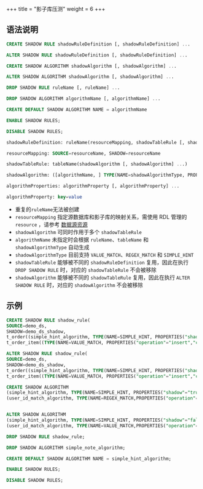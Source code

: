 +++
title = "影子库压测"
weight = 6
+++

## 语法说明

```sql
CREATE SHADOW RULE shadowRuleDefinition [, shadowRuleDefinition] ... 

ALTER SHADOW RULE shadowRuleDefinition [, shadowRuleDefinition] ... 

CREATE SHADOW ALGORITHM shadowAlgorithm [, shadowAlgorithm] ...

ALTER SHADOW ALGORITHM shadowAlgorithm [, shadowAlgorithm] ...

DROP SHADOW RULE ruleName [, ruleName] ...

DROP SHADOW ALGORITHM algorithmName [, algorithmName] ...

CREATE DEFAULT SHADOW ALGORITHM NAME = algorithmName

ENABLE SHADOW RULES;

DISABLE SHADOW RULES;

shadowRuleDefinition: ruleName(resourceMapping, shadowTableRule [, shadowTableRule] ...)

resourceMapping: SOURCE=resourceName, SHADOW=resourceName

shadowTableRule: tableName(shadowAlgorithm [, shadowAlgorithm] ...)

shadowAlgorithm: ([algorithmName, ] TYPE(NAME=shadowAlgorithmType, PROPERTIES([algorithmProperties] ...)))

algorithmProperties: algorithmProperty [, algorithmProperty] ... 

algorithmProperty: key=value
```

- 重复的`ruleName`无法被创建
- `resourceMapping` 指定源数据库和影子库的映射关系，需使用 RDL 管理的 `resource` ，请参考 [数据源资源](/cn/user-manual/shardingsphere-proxy/distsql/syntax/rdl/resource-definition/)
- `shadowAlgorithm` 可同时作用于多个 `shadowTableRule`
- `algorithmName` 未指定时会根据 `ruleName`、`tableName` 和 `shadowAlgorithmType` 自动生成
- `shadowAlgorithmType` 目前支持 `VALUE_MATCH`、`REGEX_MATCH` 和 `SIMPLE_HINT`
- `shadowTableRule` 能够被不同的 `shadowRuleDefinition` 复用，因此在执行 `DROP SHADOW RULE` 时，对应的 `shadowTableRule` 不会被移除
- `shadowAlgorithm` 能够被不同的 `shadowTableRule` 复用，因此在执行 `ALTER SHADOW RULE` 时，对应的 `shadowAlgorithm` 不会被移除


## 示例

```sql
CREATE SHADOW RULE shadow_rule(
SOURCE=demo_ds,
SHADOW=demo_ds_shadow,
t_order((simple_hint_algorithm, TYPE(NAME=SIMPLE_HINT, PROPERTIES("shadow"="true", foo="bar"))),(TYPE(NAME=REGEX_MATCH, PROPERTIES("operation"="insert","column"="user_id", "regex"='[1]')))), 
t_order_item((TYPE(NAME=VALUE_MATCH, PROPERTIES("operation"="insert","column"="user_id", "value"='1')))));

ALTER SHADOW RULE shadow_rule(
SOURCE=demo_ds,
SHADOW=demo_ds_shadow,
t_order((simple_hint_algorithm, TYPE(NAME=SIMPLE_HINT, PROPERTIES("shadow"="true", foo="bar"))),(TYPE(NAME=REGEX_MATCH, PROPERTIES("operation"="insert","column"="user_id", "regex"='[1]')))), 
t_order_item((TYPE(NAME=VALUE_MATCH, PROPERTIES("operation"="insert","column"="user_id", "value"='1')))));

CREATE SHADOW ALGORITHM 
(simple_hint_algorithm, TYPE(NAME=SIMPLE_HINT, PROPERTIES("shadow"="true", "foo"="bar"))), 
(user_id_match_algorithm, TYPE(NAME=REGEX_MATCH,PROPERTIES("operation"="insert", "column"="user_id", "regex"='[1]')));


ALTER SHADOW ALGORITHM 
(simple_hint_algorithm, TYPE(NAME=SIMPLE_HINT, PROPERTIES("shadow"="false", "foo"="bar"))), 
(user_id_match_algorithm, TYPE(NAME=VALUE_MATCH,PROPERTIES("operation"="insert", "column"="user_id", "value"='1')));

DROP SHADOW RULE shadow_rule;

DROP SHADOW ALGORITHM simple_note_algorithm;

CREATE DEFAULT SHADOW ALGORITHM NAME = simple_hint_algorithm;

ENABLE SHADOW RULES;

DISABLE SHADOW RULES;
```
